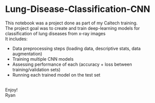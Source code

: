 # Lung-Disease-Classification-CNN

This notebook was a project done as part of my Caltech training. <br>
The project goal was to create and train deep-learning models for classification of lung diseases from x-ray images<br>
It includes:<br>
* Data preprocessing steps (loading data, descriptive stats, data augmentation)
* Training multiple CNN models
* Assessing performance of each (accuracy + loss between training/validation sets)
* Running each trained model on the test set

<br>
Enjoy!<br>
Ryan 
